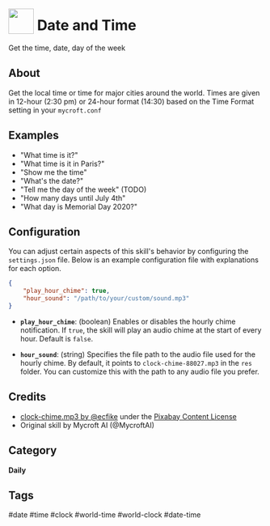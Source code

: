 # <img src='https://raw.githack.com/FortAwesome/Font-Awesome/master/svgs/solid/calendar.svg' card_color='#22a7f0' width='50' height='50' style='vertical-align:bottom'/> Date and Time
Get the time, date, day of the week

## About 
Get the local time or time for major cities around the world.  Times
are given in 12-hour (2:30 pm) or 24-hour format (14:30) based on the
Time Format setting in your `mycroft.conf`


## Examples 
* "What time is it?"
* "What time is it in Paris?"
* "Show me the time"
* "What's the date?"
* "Tell me the day of the week" (TODO)
* "How many days until July 4th"
* "What day is Memorial Day 2020?"

## Configuration

You can adjust certain aspects of this skill's behavior by configuring the `settings.json` file. Below is an example configuration file with explanations for each option.

```json
{
    "play_hour_chime": true,
    "hour_sound": "/path/to/your/custom/sound.mp3"
}
```

- **`play_hour_chime`**: (boolean) Enables or disables the hourly chime notification. If `true`, the skill will play an audio chime at the start of every hour. Default is `false`.
  
- **`hour_sound`**: (string) Specifies the file path to the audio file used for the hourly chime. By default, it points to `clock-chime-88027.mp3` in the `res` folder. You can customize this with the path to any audio file you prefer.

## Credits 

- [clock-chime.mp3 by @ecfike](https://pixabay.com/sound-effects/clock-chime-88027/) under the [Pixabay Content License](https://pixabay.com/service/license-summary/)
- Original skill by Mycroft AI (@MycroftAI)

## Category
**Daily**

## Tags
#date
#time
#clock
#world-time
#world-clock
#date-time
